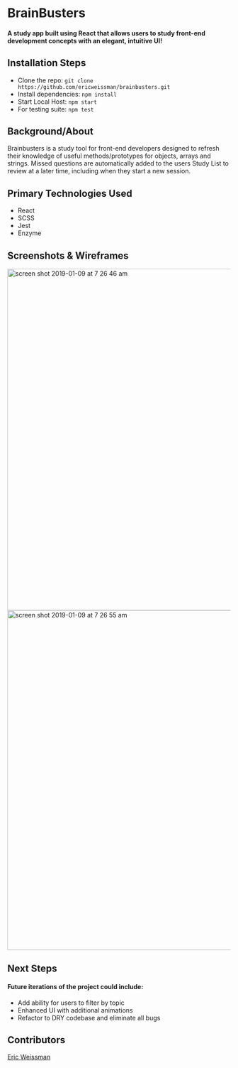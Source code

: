 # BrainBusters
#### A study app built using React that allows users to study front-end development concepts with an elegant, intuitive UI!

## Installation Steps
- Clone the repo: ```git clone https://github.com/ericweissman/brainbusters.git```
- Install dependencies: ```npm install```
- Start Local Host: ```npm start```
- For testing suite: ```npm test```

## Background/About
Brainbusters is a study tool for front-end developers designed to refresh their knowledge of useful methods/prototypes for objects, arrays and strings. Missed questions are automatically added to the users Study List to review at a later time, including when they start a new session. 

## Primary Technologies Used
- React
- SCSS
- Jest
- Enzyme

## Screenshots & Wireframes


<img width="769" alt="screen shot 2019-01-09 at 7 26 46 am" src="https://user-images.githubusercontent.com/20710327/50905532-47d11e80-13e0-11e9-8369-652e49b954ce.png">
<img width="765" alt="screen shot 2019-01-09 at 7 26 55 am" src="https://user-images.githubusercontent.com/20710327/50905581-633c2980-13e0-11e9-9de6-896113afd1e6.png">

## Next Steps
#### Future iterations of the project could include:
- Add ability for users to filter by topic
- Enhanced UI with additional animations
- Refactor to DRY codebase and eliminate all bugs

## Contributors
[Eric Weissman](https://github.com/ericweissman)
